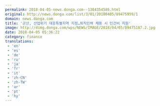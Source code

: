 ```yaml
---
permalink: 2018-04-05-news.donga.com--1384354586.html
original: http://news.donga.com/list/3/01/20180405/89475959/1
domain: news.donga.com
title: '군산, 산업위기 대응특별지역 지정…퇴직인력 채용 시 인건비 지원'
image: http://dimg.donga.com/wps/NEWS/IMAGE/2018/04/05/89475187.2.jpg
date: 2018-04-05 05:36:22
category: finance
translations: 
 - 'en'
 - 'es'
 - 'de'
 - 'ru'
 - 'ja'
 - 'fr'
 - 'it'
 - 'zh-CN'
 - 'zh-TW'
 - 'ar'
 - 'pt'
 - 'hy'
---
```


